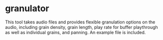 # granulator
This tool takes audio files and provides flexible granulation options on the audio, including grain density, grain length, play rate for buffer playthrough as well as individual grains, and panning. An example file is included.
